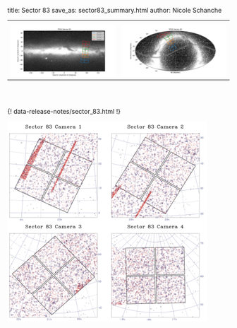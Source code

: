 title: Sector 83
save_as: sector83_summary.html
author: Nicole Schanche


<table>
  <tr>
    <th colspan="2" ></th>
  </tr>
  <tr>
    <td width="50%" style = "text-align: center;">
          <img class="img-responsive" style="max-width:100%;" src="images/sector-plots/tess_galactic_sector_083.png"> 
    </td>
    <td width="50%" style = "text-align: center;">
          <img class="img-responsive" style="max-width:100%;" src="images/sector-plots/tess_icrs_sector_083.png">
    </td>
  </tr>
</table>
<br></br>





{! data-release-notes/sector_83.html !}

<img class="img-responsive" style="max-width:90%;" src="images/sector-plots/sector-plots.083.jpeg">